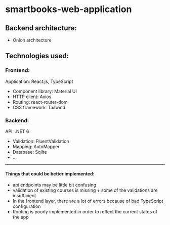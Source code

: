 ﻿# smartbooks-web-application

## Backend architecture: 
  - Onion architecture

## Technologies used:

### Frontend:
  Application: React.js, TypeScript
  - Component library: Material UI
  - HTTP client: Axios
  - Routing: react-router-dom
  - CSS framework: Tailwind
    
### Backend:
  API: .NET 6
  - Validation: FluentValidation
  - Mapping: AutoMapper
  - Database: Sqlite
  - ...
    
---

#### Things that could be better implemented:
- api endpoints may be little bit confusing
- validation of existing courses is missing + some of the validations are insufficient
- In the frontend layer, there are a lot of errors because of bad TypeScript configuration
- Routing is poorly implemented in order to reflect the current states of the app
